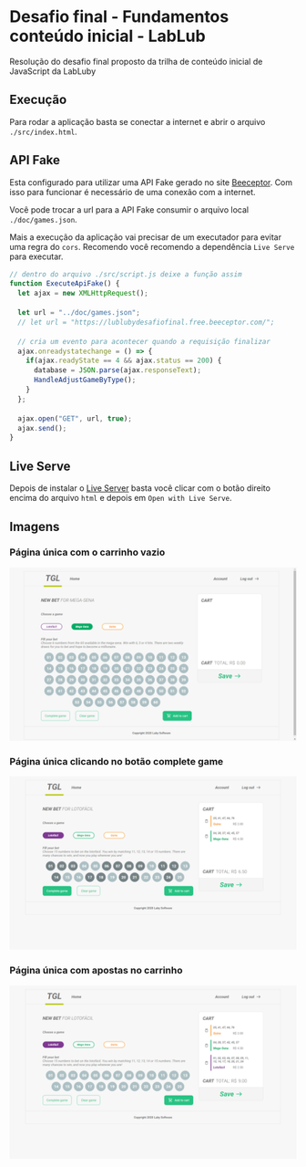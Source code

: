 # Desafio final - Fundamentos conteúdo inicial - LabLub
Resolução do desafio final proposto da trilha de conteúdo inicial de JavaScript da LabLuby

## Execução
Para rodar a aplicação basta se conectar a internet e abrir o arquivo `./src/index.html`.

## API Fake
Esta configurado para utilizar uma API Fake gerado no site [Beeceptor](https://beeceptor.com/).
Com isso para funcionar é necessário de uma conexão com a internet.

Você pode trocar a url para a API Fake consumir o arquivo local `./doc/games.json`.

Mais a execução da aplicação vai precisar de um executador para evitar uma regra do `cors`.
Recomendo você recomendo a dependência `Live Serve` para executar.
```javascript
// dentro do arquivo ./src/script.js deixe a função assim
function ExecuteApiFake() {
  let ajax = new XMLHttpRequest();

  let url = "../doc/games.json";
  // let url = "https://lublubydesafiofinal.free.beeceptor.com/";

  // cria um evento para acontecer quando a requisição finalizar
  ajax.onreadystatechange = () => {
    if(ajax.readyState == 4 && ajax.status == 200) {
      database = JSON.parse(ajax.responseText);
      HandleAdjustGameByType();
    }
  };

  ajax.open("GET", url, true);
  ajax.send();
}
```

## Live Serve
Depois de instalar o [Live Server](https://marketplace.visualstudio.com/items?itemName=ritwickdey.LiveServer) basta você clicar com o botão direito encima do arquivo `html` e depois em `Open with Live Serve`.

## Imagens
### Página única com o carrinho vazio
![Página única com o carrinho vazio](./src/assets/prints/print1.png)

### Página única clicando no botão complete game
![Página única clicando no botão complete game](./src/assets/prints/print2.png)

### Página única com apostas no carrinho
![Página única com apostas no carrinho](./src/assets/prints/print3.png)
